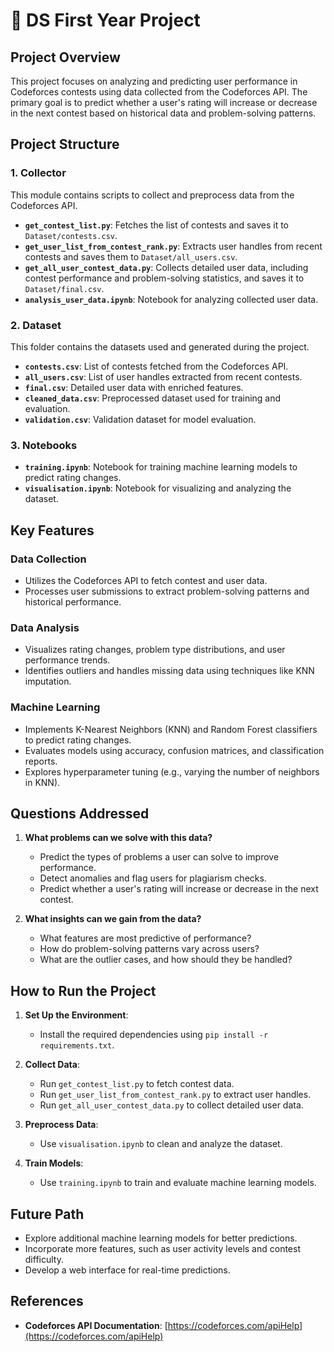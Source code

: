 # 🧠 DS First Year Project

## Project Overview
This project focuses on analyzing and predicting user performance in Codeforces contests using data collected from the Codeforces API. The primary goal is to predict whether a user's rating will increase or decrease in the next contest based on historical data and problem-solving patterns.

## Project Structure

### 1. **Collector**
This module contains scripts to collect and preprocess data from the Codeforces API.
- **`get_contest_list.py`**: Fetches the list of contests and saves it to `Dataset/contests.csv`.
- **`get_user_list_from_contest_rank.py`**: Extracts user handles from recent contests and saves them to `Dataset/all_users.csv`.
- **`get_all_user_contest_data.py`**: Collects detailed user data, including contest performance and problem-solving statistics, and saves it to `Dataset/final.csv`.
- **`analysis_user_data.ipynb`**: Notebook for analyzing collected user data.

### 2. **Dataset**
This folder contains the datasets used and generated during the project.
- **`contests.csv`**: List of contests fetched from the Codeforces API.
- **`all_users.csv`**: List of user handles extracted from recent contests.
- **`final.csv`**: Detailed user data with enriched features.
- **`cleaned_data.csv`**: Preprocessed dataset used for training and evaluation.
- **`validation.csv`**: Validation dataset for model evaluation.

### 3. **Notebooks**
- **`training.ipynb`**: Notebook for training machine learning models to predict rating changes.
- **`visualisation.ipynb`**: Notebook for visualizing and analyzing the dataset.

## Key Features

### Data Collection
- Utilizes the Codeforces API to fetch contest and user data.
- Processes user submissions to extract problem-solving patterns and historical performance.

### Data Analysis
- Visualizes rating changes, problem type distributions, and user performance trends.
- Identifies outliers and handles missing data using techniques like KNN imputation.

### Machine Learning
- Implements K-Nearest Neighbors (KNN) and Random Forest classifiers to predict rating changes.
- Evaluates models using accuracy, confusion matrices, and classification reports.
- Explores hyperparameter tuning (e.g., varying the number of neighbors in KNN).

## Questions Addressed
1. **What problems can we solve with this data?**
   - Predict the types of problems a user can solve to improve performance.
   - Detect anomalies and flag users for plagiarism checks.
   - Predict whether a user's rating will increase or decrease in the next contest.

2. **What insights can we gain from the data?**
   - What features are most predictive of performance?
   - How do problem-solving patterns vary across users?
   - What are the outlier cases, and how should they be handled?

## How to Run the Project
1. **Set Up the Environment**:
   - Install the required dependencies using `pip install -r requirements.txt`.

2. **Collect Data**:
   - Run `get_contest_list.py` to fetch contest data.
   - Run `get_user_list_from_contest_rank.py` to extract user handles.
   - Run `get_all_user_contest_data.py` to collect detailed user data.

3. **Preprocess Data**:
   - Use `visualisation.ipynb` to clean and analyze the dataset.

4. **Train Models**:
   - Use `training.ipynb` to train and evaluate machine learning models.

## Future Path
- Explore additional machine learning models for better predictions.
- Incorporate more features, such as user activity levels and contest difficulty.
- Develop a web interface for real-time predictions.

## References
- **Codeforces API Documentation**: [https://codeforces.com/apiHelp](https://codeforces.com/apiHelp)
